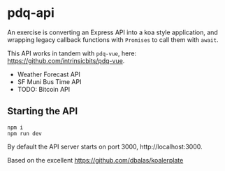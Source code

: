 # pdq-api

An exercise is converting an Express API into a koa style application, and 
wrapping legacy callback functions with `Promises` to call them with `await`.

This API works in tandem with `pdq-vue`, here: https://github.com/intrinsicbits/pdq-vue.

- Weather Forecast API
- SF Muni Bus Time API
- TODO: Bitcoin API

## Starting the API

    npm i
    npm run dev

By default the API server starts on port 3000, http://localhost:3000.

Based on the excellent https://github.com/dbalas/koalerplate
